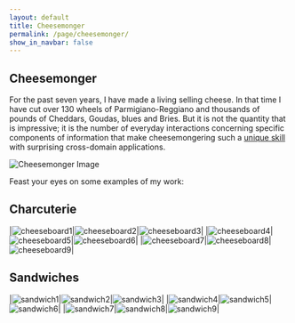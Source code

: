 ```yaml
---
layout: default
title: Cheesemonger
permalink: /page/cheesemonger/
show_in_navbar: false
---
```


## Cheesemonger

For the past seven years, I have made a living selling cheese. In that time I have cut over 130 wheels of Parmigiano-Reggiano and thousands of pounds of Cheddars, Goudas, blues and Bries. But it is not the quantity that is impressive; it is the number of everyday interactions concerning specific components of information that make cheesemongering such a [unique skill](https://psibir.github.io/article/What-Cheesemongers-Bring-To-The-Table/) with surprising cross-domain applications.

![Cheesemonger Image](/assets/images/personal/cheesemonger.JPG)

Feast your eyes on some examples of my work:

## Charcuterie

|![cheeseboard1](/assets/images/charcuterie/cheeseboard1.JPG)|![cheeseboard2](/assets/images/charcuterie/cheeseboard2.JPG)|![cheeseboard3](/assets/images/charcuterie/cheeseboard3.JPG)|
|![cheeseboard4](/assets/images/charcuterie/cheeseboard4.JPG)|![cheeseboard5](/assets/images/charcuterie/cheeseboard5.JPG)|![cheeseboard6](/assets/images/charcuterie/cheeseboard6.JPG)|
|![cheeseboard7](/assets/images/charcuterie/cheeseboard7.JPG)|![cheeseboard8](/assets/images/charcuterie/cheeseboard8.JPG)|![cheeseboard9](/assets/images/charcuterie/cheeseboard9.JPG)|

## Sandwiches

|![sandwich1](/assets/images/sandwiches/sandwich1.JPG)|![sandwich2](/assets/images/sandwiches/sandwich2.JPG)|![sandwich3](/assets/images/sandwiches/sandwich3.JPG)|
|![sandwich4](/assets/images/sandwiches/sandwich4.JPG)|![sandwich5](/assets/images/sandwiches/sandwich5.JPG)|![sandwich6](/assets/images/sandwiches/sandwich6.JPG)|
|![sandwich7](/assets/images/sandwiches/sandwich7.JPG)|![sandwich8](/assets/images/sandwiches/sandwich8.JPG)|![sandwich9](/assets/images/sandwiches/sandwich9.jpg)|
